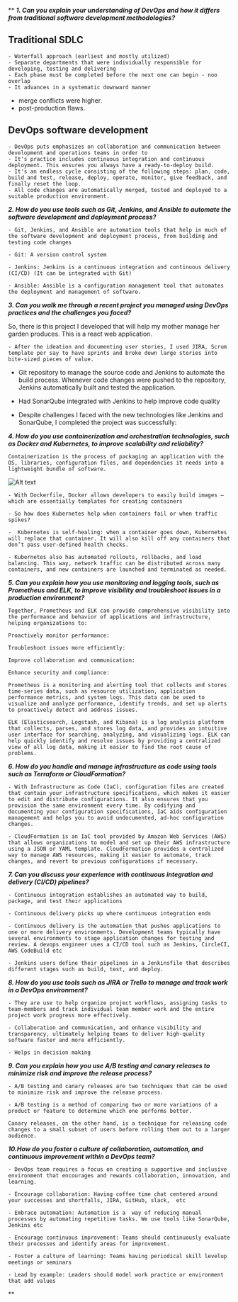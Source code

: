 ** ***1. Can you explain your understanding of DevOps and how it differs from traditional software development methodologies?***
   
  ## Traditional SDLC
    - Waterfall approach (earliest and mostly utilized)
    - Separate departments that were individually responsible for developing, testing and delivering
    - Each phase must be completed before the next one can begin - noo overlap
    - It advances in a systematic downward manner

   -   merge conflicts were higher. 
   -   post-production flaws.
    
## DevOps software development

    - DevOps puts emphasizes on collaboration and communication between development and operations teams in order to 
    - It's practice includes continuous integration and continuous deployment. This ensures you always have a ready-to-deploy build.
    - It's an endless cycle consisting of the following steps: plan, code, build and test, release, deploy, operate, monitor, give feedback, and finally reset the loop.
    - All code changes are automatically merged, tested and deployed to a suitable production environment.

    

***2. How do you use tools such as Git, Jenkins, and Ansible to automate the software development and deployment process?***

    - Git, Jenkins, and Ansible are automation tools that help in much of the software development and deployment process, from building and testing code changes
    
    - Git: A version control system 

    - Jenkins: Jenkins is a continuous integration and continuous delivery (CI/CD) (It can be integrated with Git)

    - Ansible: Ansible is a configuration management tool that automates the deployment and management of software.

***3. Can you walk me through a recent project you managed using DevOps practices and the challenges you faced?***

   So, there is this project I developed that will help my mother manage her garden produces. This is a react web application.

    - After the ideation and documenting user stories, I used JIRA, Scrum template per say to have sprints and broke down large stories into bite-sized pieces of value.

   - Git repository to manage the source code and Jenkins to automate the build process. Whenever code changes were pushed to the repository, Jenkins automatically built and tested the application.
   - Had SonarQube integrated with Jenkins to help improve code quality

   - Despite challenges I faced with the new technologies like Jenkins and SonarQube, I completed the project was successfully:
   

***4. How do you use containerization and orchestration technologies, such as Docker and Kubernetes, to improve scalability and reliability?***

    Containerization is the process of packaging an application with the OS, libraries, configuration files, and dependencies it needs into a lightweight bundle of software.

![Alt text](https://miro.medium.com/max/4800/0%2AvluSh-2PnE8IjxD6.webp)

    - With Dockerfile, Docker allows developers to easily build images —   which are essentially templates for creating containers 

    - So how does Kubernetes help when containers fail or when traffic spikes?

    -  Kubernetes is self-healing: when a container goes down, Kubernetes will replace that container. It will also kill off any containers that don’t pass user-defined health checks.

    - Kubernetes also has automated rollouts, rollbacks, and load balancing. This way, network traffic can be distributed across many containers, and new containers are launched and terminated as needed.


***5. Can you explain how you use monitoring and logging tools, such as Prometheus and ELK, to improve visibility and troubleshoot issues in a production environment?***

    Together, Prometheus and ELK can provide comprehensive visibility into the performance and behavior of applications and infrastructure, helping organizations to:

    Proactively monitor performance:

    Troubleshoot issues more efficiently: 

    Improve collaboration and communication: 

    Enhance security and compliance: 

    Prometheus is a monitoring and alerting tool that collects and stores time-series data, such as resource utilization, application performance metrics, and system logs. This data can be used to visualize and analyze performance, identify trends, and set up alerts to proactively detect and address issues.

    ELK (Elasticsearch, Logstash, and Kibana) is a log analysis platform that collects, parses, and stores log data, and provides an intuitive user interface for searching, analyzing, and visualizing logs. ELK can help quickly identify and resolve issues by providing a centralized view of all log data, making it easier to find the root cause of problems.

    

***6. How do you handle and manage infrastructure as code using tools such as Terraform or CloudFormation?***

    - With Infrastructure as Code (IaC), configuration files are created that contain your infrastructure specifications, which makes it easier to edit and distribute configurations. It also ensures that you provision the same environment every time. By codifying and documenting your configuration specifications, IaC aids configuration management and helps you to avoid undocumented, ad-hoc configuration changes.

    - CloudFormation is an IaC tool provided by Amazon Web Services (AWS) that allows organizations to model and set up their AWS infrastructure using a JSON or YAML template. CloudFormation provides a centralized way to manage AWS resources, making it easier to automate, track changes, and revert to previous configurations if necessary.


***7. Can you discuss your experience with continuous integration and delivery (CI/CD) pipelines?***
    
    - Continuous integration establishes an automated way to build, package, and test their applications

    - Continuous delivery picks up where continuous integration ends
  
    - Continuous delivery is the automation that pushes applications to one or more delivery environments. Development teams typically have several environments to stage application changes for testing and review. A devops engineer uses a CI/CD tool such as Jenkins, CircleCI, AWS CodeBuild etc
  
    - Jenkins users define their pipelines in a Jenkinsfile that describes different stages such as build, test, and deploy.

  

***8. How do you use tools such as JIRA or Trello to manage and track work in a DevOps environment?***

    - They are use to help organize project workflows, assigning tasks to team-members and track individual team member work and the entire project work progress more effectively. 
  
    - Collaboration and communication, and enhance visibility and transparency, ultimately helping teams to deliver high-quality software faster and more efficiently.
  
    - Helps in decision making

***9. Can you explain how you use A/B testing and canary releases to minimize risk and improve the release process?***

    - A/B testing and canary releases are two techniques that can be used to minimize risk and improve the release process.

    - A/B testing is a method of comparing two or more variations of a product or feature to determine which one performs better. 

    Canary releases, on the other hand, is a technique for releasing code changes to a small subset of users before rolling them out to a larger audience.


***10.How do you foster a culture of collaboration, automation, and continuous improvement within a DevOps team?***

    - DevOps team requires a focus on creating a supportive and inclusive environment that encourages and rewards collaboration, innovation, and learning.

    - Encourage collaboration: Having coffee time chat centered around your successes and shortfalls, JIRA, GitHub, slack,  etc

    - Embrace automation: Automation is a  way of reducing manual processes by automating repetitive tasks. We use tools like SonarQube, Jenkins etc

    - Encourage continuous improvement: Teams should continuously evaluate their processes and identify areas for improvement. 

    - Foster a culture of learning: Teams having periodical skill levelup meetings or seminars

    - Lead by example: Leaders should model work practice or environment that add values 








**